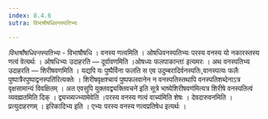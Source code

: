 ```yaml
---
index: 8.4.6
sutra: विभाषौषधिवनस्पतिभ्यः

---
```

_विभाषौषधिवनस्पतिभ्यः_ - विभाषौषधि । वनस्य णत्वमिति । ओषधिवनस्पतिभ्यः परस्य वनस्य यो नकारस्तस्य णत्वं वेत्यर्थः । ओषधिभ्यः उदाहरति — दूर्वावणमिति ।ओषध्यः फलपाकान्ताः॑ इत्यमरः । अथ वनस्पतिभ्य उदाहरति — शिरीषवणमिति । यद्यपि यः पुष्पैर्विना फलति स एव उदुम्बरादिर्वनस्पतिः,वानस्पत्यः फलैः पुष्पात्रैरपुष्पाद्वनस्पति॑रित्यक्तेः । शिरीषवृक्षश्चायं पुष्पफलवानेन न वनस्पतिस्तथापि वनस्पतिशब्देनाऽत्र वृक्षसामान्यं विवक्षितम् । अत एवसुपि युक्तवद्व्यक्तिवचने॑ इति सूत्रे भाष्येशिरीषवण॑मित्यत्र शिरीषे वनस्पतित्वं व्यवह्मतमिति दिक् । द्व्यच्त्र्यज्भ्यामेवेति ।परस्य वनस्य णत्वं वाच्य॑मिति शेषः । देवदारुवनमिति । प्रत्युदाहरणम् । इरिकादिभ्य इति । एभ्यः परस्य वनस्य णत्वप्रतिषेध इत्यर्थः । 
